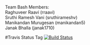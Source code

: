 Team Bash Members: <br/>
Raghuveer Raavi (rraavi) <br/>
Sruthi Ramesh Vani (sruthirameshv) <br/>
Manikandan Murugesan (manikandan5) <br/>
Janak Bhalla (janak1710) <br/>

#Travis Status Tag
[![Build Status](https://travis-ci.org/airavata-courses/TeamBash.svg?branch=feature%2Ffeature-9-CICD)](https://travis-ci.org/airavata-courses/TeamBash)

